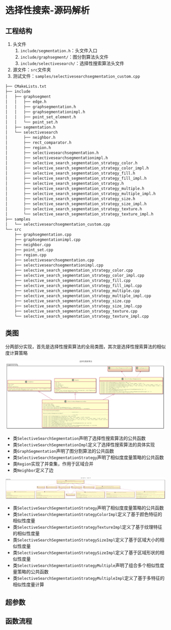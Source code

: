
# 选择性搜索-源码解析

## 工程结构

1. 头文件
      1. `include/segmentation.h`：头文件入口
      2. `include/graphsegment/`：图分割算法头文件
      3. `include/selectivesearch/`：选择性搜索算法头文件
2. 源文件：`src`文件夹
3. 测试文件：`samples/selectivesearchsegmentation_custom.cpp`

```
├── CMakeLists.txt
├── include
│   ├── graphsegment
│   │   ├── edge.h
│   │   ├── graphsegmentation.h
│   │   ├── graphsegmentationimpl.h
│   │   ├── point_set_element.h
│   │   └── point_set.h
│   ├── segmentation.h
│   └── selectivesearch
│       ├── neighbor.h
│       ├── rect_comparator.h
│       ├── region.h
│       ├── selectivesearchsegmentation.h
│       ├── selectivesearchsegmentationimpl.h
│       ├── selective_search_segmentation_strategy_color.h
│       ├── selective_search_segmentation_strategy_color_impl.h
│       ├── selective_search_segmentation_strategy_fill.h
│       ├── selective_search_segmentation_strategy_fill_impl.h
│       ├── selective_search_segmentation_strategy.h
│       ├── selective_search_segmentation_strategy_multiple.h
│       ├── selective_search_segmentation_strategy_multiple_impl.h
│       ├── selective_search_segmentation_strategy_size.h
│       ├── selective_search_segmentation_strategy_size_impl.h
│       ├── selective_search_segmentation_strategy_texture.h
│       └── selective_search_segmentation_strategy_texture_impl.h
├── samples
│   └── selectivesearchsegmentation_custom.cpp
└── src
    ├── graphsegmentation.cpp
    ├── graphsegmentationimpl.cpp
    ├── neighbor.cpp
    ├── point_set.cpp
    ├── region.cpp
    ├── selectivesearchsegmentation.cpp
    ├── selectivesearchsegmentationimpl.cpp
    ├── selective_search_segmentation_strategy_color.cpp
    ├── selective_search_segmentation_strategy_color_impl.cpp
    ├── selective_search_segmentation_strategy_fill.cpp
    ├── selective_search_segmentation_strategy_fill_impl.cpp
    ├── selective_search_segmentation_strategy_multiple.cpp
    ├── selective_search_segmentation_strategy_multiple_impl.cpp
    ├── selective_search_segmentation_strategy_size.cpp
    ├── selective_search_segmentation_strategy_size_impl.cpp
    ├── selective_search_segmentation_strategy_texture.cpp
    └── selective_search_segmentation_strategy_texture_impl.cpp
```

## 类图

分两部分实现，首先是选择性搜索算法的全局类图，其次是选择性搜索算法的相似度计算策略

![](./imgs/selectivesearch.png)

* 类`SelectiveSearchSegmentation`声明了选择性搜索算法的公共函数
* 类`SelectiveSearchSegmentationImpl`定义了选择性搜索算法的具体实现
* 类`GraphSegmentation`声明了图分割算法的公共函数
* 类`SelectiveSearchSegmentationStrategy`声明了相似度度量策略的公共函数
* 类`Region`实现了并查集，作用于区域合并
* 类`Neighbor`定义了边

![](./imgs/selectivesearchsegmentationstrategy.png)

* 类`SelectiveSearchSegmentationStrategy`声明了相似度度量策略的公共函数
* 类`SelectiveSearchSegmentationStrategyColorImpl`定义了基于颜色特征的相似性度量
* 类`SelectiveSearchSegmentationStrategyTextureImpl`定义了基于纹理特征的相似性度量
* 类`SelectiveSearchSegmentationStrategySizeImpl`定义了基于区域大小的相似性度量
* 类`SelectiveSearchSegmentationStrategySizeImpl`定义了基于区域形状的相似性度量
* 类`SelectiveSearchSegmentationStrategyMultiple`声明了组合多个相似性度量策略的公共函数
* 类`SelectiveSearchSegmentationStrategyMultipleImpl`定义了基于多特征的相似性度量计算

## 超参数

## 函数流程